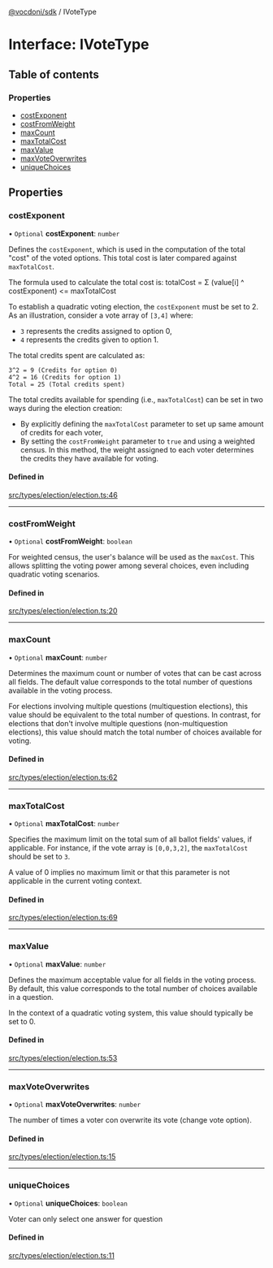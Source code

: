 [@vocdoni/sdk](/sdk) / IVoteType

# Interface: IVoteType

## Table of contents

### Properties

- [costExponent](IVoteType#costexponent)
- [costFromWeight](IVoteType#costfromweight)
- [maxCount](IVoteType#maxcount)
- [maxTotalCost](IVoteType#maxtotalcost)
- [maxValue](IVoteType#maxvalue)
- [maxVoteOverwrites](IVoteType#maxvoteoverwrites)
- [uniqueChoices](IVoteType#uniquechoices)

## Properties

### costExponent

• `Optional` **costExponent**: `number`

Defines the `costExponent`, which is used in the computation of the total "cost" of the voted options.
This total cost is later compared against `maxTotalCost`.

The formula used to calculate the total cost is:
totalCost = Σ (value[i] ^ costExponent) <= maxTotalCost

To establish a quadratic voting election, the `costExponent` must be set to 2. As an illustration, consider a vote
array of `[3,4]` where:
- `3` represents the credits assigned to option 0,
- `4` represents the credits given to option 1.

The total credits spent are calculated as:

```
3^2 = 9 (Credits for option 0)
4^2 = 16 (Credits for option 1)
Total = 25 (Total credits spent)
```

The total credits available for spending (i.e., `maxTotalCost`) can be set in two ways during the election creation:
- By explicitly defining the `maxTotalCost` parameter to set up same amount of credits for each voter,
- By setting the `costFromWeight` parameter to `true` and using a weighted census. In this method, the weight
assigned to each voter determines the credits they have available for voting.

#### Defined in

[src/types/election/election.ts:46](https://github.com/vocdoni/vocdoni-sdk/blob/179c92b4cecfec787d968dc02b519f64ee15c5d3/src/types/election/election.ts#L46)

___

### costFromWeight

• `Optional` **costFromWeight**: `boolean`

For weighted census, the user's balance will be used as the `maxCost`. This allows splitting the voting power among
several choices, even including quadratic voting scenarios.

#### Defined in

[src/types/election/election.ts:20](https://github.com/vocdoni/vocdoni-sdk/blob/179c92b4cecfec787d968dc02b519f64ee15c5d3/src/types/election/election.ts#L20)

___

### maxCount

• `Optional` **maxCount**: `number`

Determines the maximum count or number of votes that can be cast across all fields.
The default value corresponds to the total number of questions available in the voting process.

For elections involving multiple questions (multiquestion elections), this value should be equivalent to the total
number of questions. In contrast, for elections that don't involve multiple questions (non-multiquestion elections),
this value should match the total number of choices available for voting.

#### Defined in

[src/types/election/election.ts:62](https://github.com/vocdoni/vocdoni-sdk/blob/179c92b4cecfec787d968dc02b519f64ee15c5d3/src/types/election/election.ts#L62)

___

### maxTotalCost

• `Optional` **maxTotalCost**: `number`

Specifies the maximum limit on the total sum of all ballot fields' values, if applicable.
For instance, if the vote array is `[0,0,3,2]`, the `maxTotalCost` should be set to `3`.

A value of 0 implies no maximum limit or that this parameter is not applicable in the current voting context.

#### Defined in

[src/types/election/election.ts:69](https://github.com/vocdoni/vocdoni-sdk/blob/179c92b4cecfec787d968dc02b519f64ee15c5d3/src/types/election/election.ts#L69)

___

### maxValue

• `Optional` **maxValue**: `number`

Defines the maximum acceptable value for all fields in the voting process.
By default, this value corresponds to the total number of choices available in a question.

In the context of a quadratic voting system, this value should typically be set to 0.

#### Defined in

[src/types/election/election.ts:53](https://github.com/vocdoni/vocdoni-sdk/blob/179c92b4cecfec787d968dc02b519f64ee15c5d3/src/types/election/election.ts#L53)

___

### maxVoteOverwrites

• `Optional` **maxVoteOverwrites**: `number`

The number of times a voter con overwrite its vote (change vote option).

#### Defined in

[src/types/election/election.ts:15](https://github.com/vocdoni/vocdoni-sdk/blob/179c92b4cecfec787d968dc02b519f64ee15c5d3/src/types/election/election.ts#L15)

___

### uniqueChoices

• `Optional` **uniqueChoices**: `boolean`

Voter can only select one answer for question

#### Defined in

[src/types/election/election.ts:11](https://github.com/vocdoni/vocdoni-sdk/blob/179c92b4cecfec787d968dc02b519f64ee15c5d3/src/types/election/election.ts#L11)
